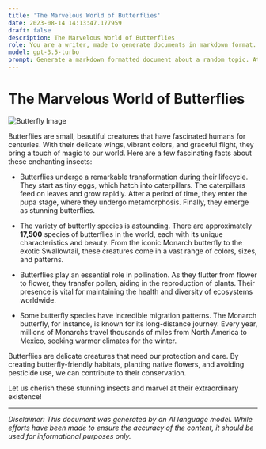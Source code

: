```yaml
---
title: 'The Marvelous World of Butterflies'
date: 2023-08-14 14:13:47.177959
draft: false
description: The Marvelous World of Butterflies
role: You are a writer, made to generate documents in markdown format. It is very important that all of the documents you generate are in valid markdown format.
model: gpt-3.5-turbo
prompt: Generate a markdown formatted document about a random topic. At the bottom, include a disclaimer explaining that the document was generated by you. The first line of the document should be the title. Make sure that the entire document is in proper markdown format, using a mix of various tags to make the document visually appealing.
---
```


# The Marvelous World of Butterflies

![Butterfly Image](https://example.com/butterfly.jpg)

Butterflies are small, beautiful creatures that have fascinated humans for centuries. With their delicate wings, vibrant colors, and graceful flight, they bring a touch of magic to our world. Here are a few fascinating facts about these enchanting insects:

- Butterflies undergo a remarkable transformation during their lifecycle. They start as tiny eggs, which hatch into caterpillars. The caterpillars feed on leaves and grow rapidly. After a period of time, they enter the pupa stage, where they undergo metamorphosis. Finally, they emerge as stunning butterflies.

- The variety of butterfly species is astounding. There are approximately __17,500__ species of butterflies in the world, each with its unique characteristics and beauty. From the iconic Monarch butterfly to the exotic Swallowtail, these creatures come in a vast range of colors, sizes, and patterns.

- Butterflies play an essential role in pollination. As they flutter from flower to flower, they transfer pollen, aiding in the reproduction of plants. Their presence is vital for maintaining the health and diversity of ecosystems worldwide.

- Some butterfly species have incredible migration patterns. The Monarch butterfly, for instance, is known for its long-distance journey. Every year, millions of Monarchs travel thousands of miles from North America to Mexico, seeking warmer climates for the winter.

Butterflies are delicate creatures that need our protection and care. By creating butterfly-friendly habitats, planting native flowers, and avoiding pesticide use, we can contribute to their conservation.

Let us cherish these stunning insects and marvel at their extraordinary existence!

---

*Disclaimer: This document was generated by an AI language model. While efforts have been made to ensure the accuracy of the content, it should be used for informational purposes only.*